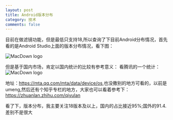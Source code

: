 ```yaml
---
layout: post
title: Android版本分布
category: 技术
comments: false
---
```

 
 目前在做滤镜功能，但是最低只支持18,所以查询了下目前Android分布情况，首先看的是Android Studio上面的版本分布情况，看下图：
 
 ![MacDown logo](https://github.com/iWatching/blog/blob/gh-pages/images/androidver1.png?raw=true)
   
 但是基于国内市场，肯定以国内统计的比较有参考意义：
 看腾讯的一个统计：
 ![MacDown logo](https://github.com/iWatching/blog/blob/gh-pages/images/androidver2.png?raw=true)
 
 地址：<https://mta.qq.com/mta/data/device/os>,也没撒别的地方可看的，以前是umeng,然后还有个知乎专栏的地方，大家也可以看着参考下：<https://zhuanlan.zhihu.com/qiyulan>
 
 看了下，版本分布，我主要关注18版本及以上，国内的占比接近95%;国外的91.4.差别不是很大
 
 
 

